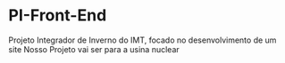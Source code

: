 # PI-Front-End
Projeto Integrador de Inverno do IMT, focado no desenvolvimento de um site
Nosso Projeto vai ser para a usina nuclear
